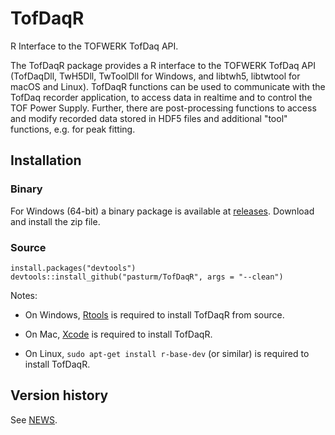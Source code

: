 # TofDaqR
R Interface to the TOFWERK TofDaq API.

The TofDaqR package provides a R interface to the TOFWERK TofDaq API (TofDaqDll, 
TwH5Dll, TwToolDll for Windows, and libtwh5, libtwtool for macOS and Linux). 
TofDaqR functions can be used to communicate with the TofDaq recorder 
application, to access data in realtime and to control the TOF Power Supply. 
Further, there are post-processing functions to access and modify recorded data 
stored in HDF5 files and additional "tool" functions, e.g. for peak fitting.

## Installation
### Binary
For Windows (64-bit) a binary package is available at [releases](https://github.com/pasturm/TofDaqR/releases). Download and install 
the zip file.

### Source
```
install.packages("devtools")
devtools::install_github("pasturm/TofDaqR", args = "--clean")
```

Notes:

* On Windows, [Rtools](https://cran.r-project.org/bin/windows/Rtools/) is required to install TofDaqR from source.

* On Mac, [Xcode](https://developer.apple.com/xcode/) is required to install TofDaqR.

* On Linux, `sudo apt-get install r-base-dev` (or similar) is required to install TofDaqR.

## Version history
See [NEWS](https://github.com/pasturm/TofDaqR/blob/master/NEWS).

